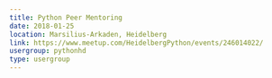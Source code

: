 ```yaml
---
title: Python Peer Mentoring
date: 2018-01-25
location: Marsilius-Arkaden, Heidelberg
link: https://www.meetup.com/HeidelbergPython/events/246014022/
usergroup: pythonhd
type: usergroup
---
```

